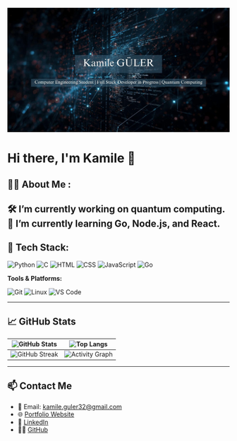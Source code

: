 ![Banner](https://raw.githubusercontent.com/KamileGULER/KamileGULER/main/assets/Banner.jpg)

# Hi there, I'm Kamile 👋

## 👩‍💻 About Me :

🛠 I’m currently working on quantum computing.    
🌱 I’m currently learning Go, Node.js, and React.  
---

## 🧰 Tech Stack:

![Python](https://img.shields.io/badge/-Python-05122A?style=flat&logo=python)
![C](https://img.shields.io/badge/-C-05122A?style=flat&logo=c)
![HTML](https://img.shields.io/badge/-HTML5-05122A?style=flat&logo=html5)
![CSS](https://img.shields.io/badge/-CSS3-05122A?style=flat&logo=css3)
![JavaScript](https://img.shields.io/badge/-JavaScript-05122A?style=flat&logo=javascript)
![Go](https://img.shields.io/badge/-Go-05122A?style=flat&logo=go)


**Tools & Platforms:**  

![Git](https://img.shields.io/badge/-Git-05122A?style=flat&logo=git)
![Linux](https://img.shields.io/badge/-Linux-05122A?style=flat&logo=linux)
![VS Code](https://img.shields.io/badge/-VSCode-05122A?style=flat&logo=visual-studio-code)

---

## 📈 GitHub Stats

| ![GitHub Stats](https://github-readme-stats.vercel.app/api?username=KamileGULER&show_icons=true&theme=radical) | ![Top Langs](https://github-readme-stats.vercel.app/api/top-langs/?username=KamileGULER&layout=compact&theme=radical) |
|---|---|
| ![GitHub Streak](https://github-readme-streak-stats.herokuapp.com/?user=KamileGULER&theme=radical) | ![Activity Graph](https://github-readme-activity-graph.vercel.app/graph?username=KamileGULER&theme=radical) |

---

## 📫 Contact Me

- 📧 Email: kamile.guler32@gmail.com
- 🌐 [Portfolio Website](https://kamileguler.github.io/kamileguler-web-page/) 
- 💼 [LinkedIn](https://www.linkedin.com/in/kamile-g%C3%BCler-b56580273/)  
- 🧑‍💻 [GitHub](https://github.com/KamileGULER)

